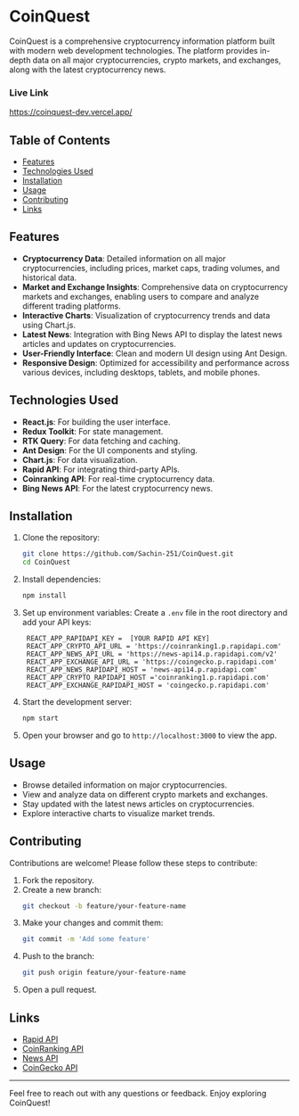# CoinQuest

CoinQuest is a comprehensive cryptocurrency information platform built with modern web development technologies. The platform provides in-depth data on all major cryptocurrencies, crypto markets, and exchanges, along with the latest cryptocurrency news.

### Live Link
https://coinquest-dev.vercel.app/

## Table of Contents

- [Features](#features)
- [Technologies Used](#technologies-used)
- [Installation](#installation)
- [Usage](#usage)
- [Contributing](#contributing)
- [Links](#links)

## Features

- **Cryptocurrency Data**: Detailed information on all major cryptocurrencies, including prices, market caps, trading volumes, and historical data.
- **Market and Exchange Insights**: Comprehensive data on cryptocurrency markets and exchanges, enabling users to compare and analyze different trading platforms.
- **Interactive Charts**: Visualization of cryptocurrency trends and data using Chart.js.
- **Latest News**: Integration with Bing News API to display the latest news articles and updates on cryptocurrencies.
- **User-Friendly Interface**: Clean and modern UI design using Ant Design.
- **Responsive Design**: Optimized for accessibility and performance across various devices, including desktops, tablets, and mobile phones.

## Technologies Used

- **React.js**: For building the user interface.
- **Redux Toolkit**: For state management.
- **RTK Query**: For data fetching and caching.
- **Ant Design**: For the UI components and styling.
- **Chart.js**: For data visualization.
- **Rapid API**: For integrating third-party APIs.
- **Coinranking API**: For real-time cryptocurrency data.
- **Bing News API**: For the latest cryptocurrency news.

## Installation

1. Clone the repository:
   ```bash
   git clone https://github.com/Sachin-251/CoinQuest.git
   cd CoinQuest
   ```

2. Install dependencies:
   ```bash
   npm install
   ```

3. Set up environment variables:
   Create a `.env` file in the root directory and add your API keys:
   ```env
    REACT_APP_RAPIDAPI_KEY =  [YOUR RAPID API KEY]
    REACT_APP_CRYPTO_API_URL = 'https://coinranking1.p.rapidapi.com'
    REACT_APP_NEWS_API_URL = 'https://news-api14.p.rapidapi.com/v2'
    REACT_APP_EXCHANGE_API_URL = 'https://coingecko.p.rapidapi.com'
    REACT_APP_NEWS_RAPIDAPI_HOST = 'news-api14.p.rapidapi.com'
    REACT_APP_CRYPTO_RAPIDAPI_HOST ='coinranking1.p.rapidapi.com'
    REACT_APP_EXCHANGE_RAPIDAPI_HOST = 'coingecko.p.rapidapi.com'
   ```

4. Start the development server:
   ```bash
   npm start
   ```

5. Open your browser and go to `http://localhost:3000` to view the app.

## Usage

- Browse detailed information on major cryptocurrencies.
- View and analyze data on different crypto markets and exchanges.
- Stay updated with the latest news articles on cryptocurrencies.
- Explore interactive charts to visualize market trends.

## Contributing

Contributions are welcome! Please follow these steps to contribute:

1. Fork the repository.
2. Create a new branch:
   ```bash
   git checkout -b feature/your-feature-name
   ```
3. Make your changes and commit them:
   ```bash
   git commit -m 'Add some feature'
   ```
4. Push to the branch:
   ```bash
   git push origin feature/your-feature-name
   ```
5. Open a pull request.

## Links

- [Rapid API](https://rapidapi.com)
- [CoinRanking API](https://rapidapi.com/Coinranking/api/coinranking1?utm_source=youtube.com%2FJavaScriptMastery&utm_medium=DevRel&utm_campaign=DevRel) 
- [News API](https://rapidapi.com/bonaipowered/api/news-api14)
- [CoinGecko API](https://rapidapi.com/coingecko/api/coingecko)

---

Feel free to reach out with any questions or feedback. Enjoy exploring CoinQuest!